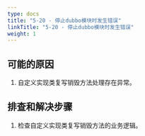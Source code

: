 ```yaml
---
type: docs
title: "5-20 - 停止dubbo模块时发生错误"
linkTitle: "5-20 - 停止dubbo模块时发生错误"
weight: 1
---
```


## 可能的原因

1. 自定义实现类复写销毁方法处理存在异常。

## 排查和解决步骤

1. 检查自定义实现类复写销毁方法的业务逻辑。

<p style="margin-top: 3rem;"> </p>